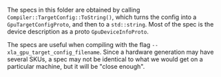 The specs in this folder are obtained by calling
`Compiler::TargetConfig::ToString()`, which turns the config into a
`GpuTargetConfigProto`, and then to a `std::string`. Most of the spec
is the device description as a proto `GpuDeviceInfoProto`.

The specs are useful when compiling with the flag
`--xla_gpu_target_config_filename`. Since a hardware generation may have several
SKUs, a spec may not be identical to what we would get on a particular machine,
but it will be "close enough".
